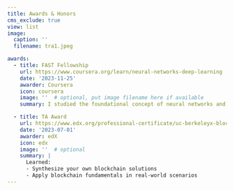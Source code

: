 ```yaml
---
title: Awards & Honors
cms_exclude: true
view: list
image:
  caption: ''
  filename: tra1.jpeg

awards:
  - title: FAST Fellowship
    url: https://www.coursera.org/learn/neural-networks-deep-learning
    date: '2023-11-25'
    awarder: Coursera
    icon: coursera
    image: ''  # optional, put image filename here if available
    summary: I studied the foundational concept of neural networks and deep learning.

  - title: TA Award
    url: https://www.edx.org/professional-certificate/uc-berkeleyx-blockchain-fundamentals
    date: '2023-07-01'
    awarder: edX
    icon: edx
    image: ''  # optional
    summary: |
      Learned:
      - Synthesize your own blockchain solutions
      - Apply blockchain fundamentals in real-world scenarios
---
```

